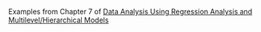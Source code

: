 Examples from Chapter 7 of [Data Analysis Using Regression Analysis and Multilevel/Hierarchical
Models](http://www.stat.columbia.edu/~gelman/arm/) 
